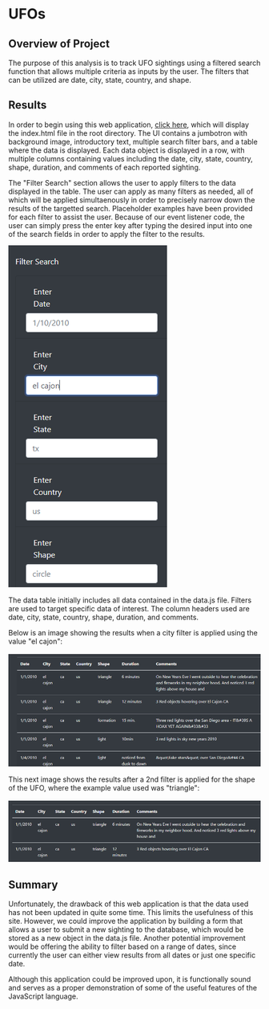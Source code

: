# UFOs

## Overview of Project
The purpose of this analysis is to track UFO sightings using a filtered search function that allows multiple criteria as inputs by the user. The filters that can be utilized are date, city, state, country, and shape.

## Results
In order to begin using this web application, [click here](https://msaunders0.github.io/UFOs/), which will display the index.html file in the root directory. The UI contains a jumbotron with background image, introductory text, multiple search filter bars, and a table where the data is displayed. Each data object is displayed in a row, with multiple columns containing values including the date, city, state, country, shape, duration, and comments of each reported sighting.

The "Filter Search" section allows the user to apply filters to the data displayed in the table. The user can apply as many filters as needed, all of which will be applied simultaenously in order to precisely narrow down the results of the targetted search. Placeholder examples have been provided for each filter to assist the user. Because of our event listener code, the user can simply press the enter key after typing the desired input into one of the search fields in order to apply the filter to the results.

![image](https://github.com/msaunders0/UFOs/blob/main/Resources/filters.png)

The data table initially includes all data contained in the data.js file. Filters are used to target specific data of interest. The column headers used are date, city, state, country, shape, duration, and comments. 

Below is an image showing the results when a city filter is applied using the value "el cajon":<br><br>
![image](https://github.com/msaunders0/UFOs/blob/main/Resources/results_all.png)

This next image shows the results after a 2nd filter is applied for the shape of the UFO, where the example value used was "triangle":<br><br>
![image](https://github.com/msaunders0/UFOs/blob/main/Resources/results_by_shape.png)

## Summary
Unfortunately, the drawback of this web application is that the data used has not been updated in quite some time. This limits the usefulness of this site. However, we could improve the application by building a form that allows a user to submit a new sighting to the database, which would be stored as a new object in the data.js file. Another potential improvement would be offering the ability to filter based on a range of dates, since currently the user can either view results from all dates or just one specific date. 

Although this application could be improved upon, it is functionally sound and serves as a proper demonstration of some of the useful features of the JavaScript language.
